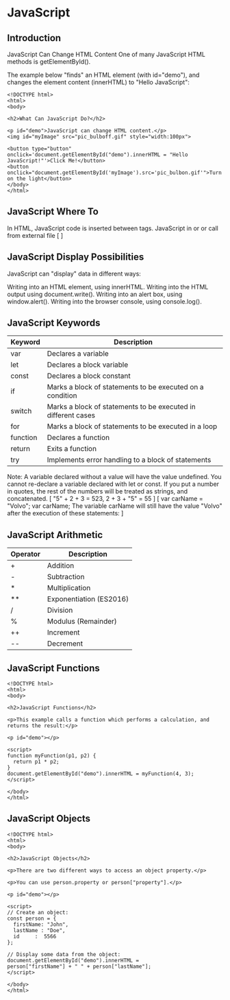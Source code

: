 # JavaScript

## Introduction

JavaScript Can Change HTML Content
One of many JavaScript HTML methods is getElementById().

The example below "finds" an HTML element (with id="demo"), and changes the element content (innerHTML) to "Hello JavaScript":

```
<!DOCTYPE html>
<html>
<body>

<h2>What Can JavaScript Do?</h2>

<p id="demo">JavaScript can change HTML content.</p>
<img id="myImage" src="pic_bulboff.gif" style="width:100px">

<button type="button" onclick='document.getElementById("demo").innerHTML = "Hello JavaScript!"'>Click Me!</button>
<button onclick="document.getElementById('myImage').src='pic_bulbon.gif'">Turn on the light</button>
</body>
</html>
```

## JavaScript Where To

In HTML, JavaScript code is inserted between <script> and </script> tags.
JavaScript in <head> or <body> or call from external file [ <script src="myScript.js"></script>]

## JavaScript Display Possibilities

JavaScript can "display" data in different ways:

Writing into an HTML element, using innerHTML.
Writing into the HTML output using document.write().
Writing into an alert box, using window.alert().
Writing into the browser console, using console.log().

## JavaScript Keywords

| Keyword	| Description |
|---------| -----------  |
| var	| Declares a variable |
| let	| Declares a block variable |
| const	| Declares a block constant |
| if	| Marks a block of statements to be executed on a condition |
| switch |	Marks a block of statements to be executed in different cases |
| for	| Marks a block of statements to be executed in a loop |
| function |	Declares a function |
| return |	Exits a function |
| try	| Implements error handling to a block of statements |

Note:
A variable declared without a value will have the value undefined.
You cannot re-declare a variable declared with let or const.
If you put a number in quotes, the rest of the numbers will be treated as strings, and concatenated. [ "5" + 2 + 3 = 523, 2 + 3 + "5" = 55 ]
[ var carName = "Volvo"; var carName; The variable carName will still have the value "Volvo" after the execution of these statements: ]

## JavaScript Arithmetic

| Operator |	Description |
| --------- | -------------- |
| +	| Addition |
| -	| Subtraction |
| *	| Multiplication |
| ** |	Exponentiation (ES2016) |
| /	| Division |
| %	| Modulus (Remainder) |
| ++ |	Increment |
| -- |	Decrement |

## JavaScript Functions

```
<!DOCTYPE html>
<html>
<body>

<h2>JavaScript Functions</h2>

<p>This example calls a function which performs a calculation, and returns the result:</p>

<p id="demo"></p>

<script>
function myFunction(p1, p2) {
  return p1 * p2;
}
document.getElementById("demo").innerHTML = myFunction(4, 3);
</script>

</body>
</html>
```

## JavaScript Objects

```
<!DOCTYPE html>
<html>
<body>

<h2>JavaScript Objects</h2>

<p>There are two different ways to access an object property.</p>

<p>You can use person.property or person["property"].</p>

<p id="demo"></p>

<script>
// Create an object:
const person = {
  firstName: "John",
  lastName : "Doe",
  id     :  5566
};

// Display some data from the object:
document.getElementById("demo").innerHTML =
person["firstName"] + " " + person["lastName"];
</script>

</body>
</html>
```
